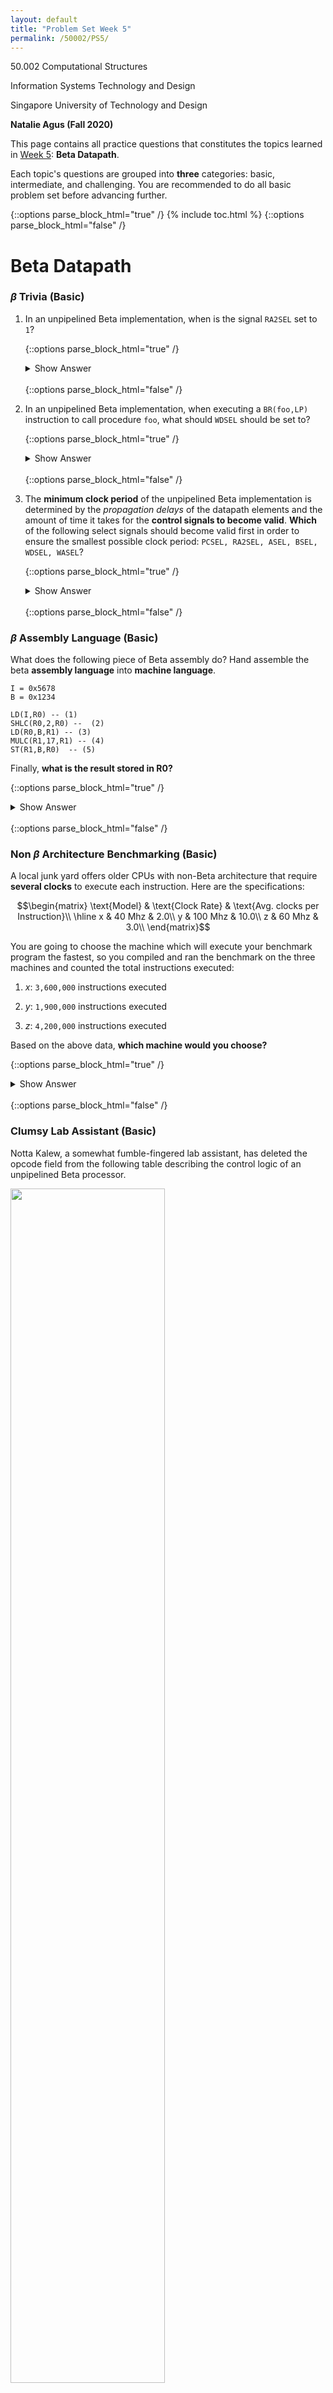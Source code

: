```yaml
---
layout: default
title: "Problem Set Week 5"
permalink: /50002/PS5/
---
```

50.002 Computational Structures 

Information Systems Technology and Design 

Singapore University of Technology and Design 

**Natalie Agus (Fall 2020)**

This page contains all practice questions that constitutes the topics learned in <ins>Week 5</ins>:  **Beta Datapath**.

Each topic's questions are grouped into **three** categories: basic, intermediate, and challenging. You are recommended to do all basic problem set before advancing further. 

{::options parse_block_html="true" /}
{% include toc.html %}
{::options parse_block_html="false" /}

# Beta Datapath

### $\beta$ Trivia (Basic)
1.  In an unpipelined Beta implementation, when is the signal `RA2SEL` set to `1`?

	{::options parse_block_html="true" /}
	<details>
	<summary markdown="span">Show Answer</summary>

	The `RA2SE`  signal is set to `1` when executing a `ST` instruction. When `RA2SEL` is `1` the 5-bit `Rc` field of the instruction is sent to the `RA2` port of the register file, causing `Reg[Rc]` to be sent to the **write data port of main memory.**
	</details>
	<br/>
	{::options parse_block_html="false" /}

2. In an unpipelined Beta implementation, when executing a `BR(foo,LP)` instruction to call procedure `foo`, what should `WDSEL` should be set to?

	{::options parse_block_html="true" /}
	<details>
	<summary markdown="span">Show Answer</summary>

	`BR(foo,LP)` is a *macro* for `BEQ(R31,foo,LP)`. All `BNE/BEQ` instructions save the address of the following instruction in the specified destination register (`LP` in the example instruction). So `WDSEL` should be set `0`, selecting the output of the `PC+4` logic as the data to be **written into the register file.**
	</details>
	<br/>
	{::options parse_block_html="false" /}

3. The **minimum clock period** of the unpipelined Beta implementation is determined by the *propagation* *delays* of the datapath elements and the amount of time it takes for the **control signals to become valid**. **Which** of the following select signals should become valid first in order to ensure the smallest possible clock period: `PCSEL, RA2SEL, ASEL, BSEL, WDSEL, WASEL`?
	
	{::options parse_block_html="true" /}
	<details>
	<summary markdown="span">Show Answer</summary>

	To ensure the **smallest** possible clock period `RA2SEL` should become valid first. The `RA2SEL` mux must produce a **stable register address** before the register file can do its thing. All other control signals affect logic that operates **after** the required register values have been accessed, so they don't have to be valid until *later* in the cycle.
	</details>
	<br/>
	{::options parse_block_html="false" /}


### $\beta$ Assembly Language (Basic)

  

What does the following piece of Beta assembly do? Hand assemble the beta **assembly language** into **machine language**. 
  
```
I = 0x5678
B = 0x1234

LD(I,R0) -- (1)
SHLC(R0,2,R0) --  (2)
LD(R0,B,R1) -- (3)
MULC(R1,17,R1) -- (4)
ST(R1,B,R0)  -- (5)
```
Finally, **what is the result stored in R0?**


{::options parse_block_html="true" /}
<details>
<summary markdown="span">Show Answer</summary>


The machine language is:

```
I = 0x5678
B = 0x1234

|| LD(R31,I,R0) -> 011000 00000 11111 0101 0110 0111 1000 
0x601F5678
|| SHLC(R0,2,R0) -> 111100 00000 00000 0000 0000 0000 0010 
0xF0000002
||LD(R0,B,R1) -> 011000 00001 00000 0001 0010 0011 0100
0x60201234
||MULC(R1,17,R1) -> 110010 00001 00001 0000 0000 0001 0001
0xC8210011
||ST(R1,B,R0) -> 011001 00001 00000 0001 0010 0011 0100
0x64201234
```

Explanation:
1.  *Line 1:* move the content of the memory unit at `EA=I` to register `R0`

1.  *Line 2 :* the content of `R0` is multiplied by 4 and stored back at register `R0`

1.  *Line 3 :* move the content of memory address `EA`:  `EA` = `B` + content of register `R0`; to register `R1`

1.  *Line 4 :* The content of register `R1` is multiplied by 17 and stored back at register `R1`

1.  *Line 5 :* Store / copy the content of register R1 to the memory unit with address `EA`: `EA`= `B` + content of register `R0`.

The result of `R0` is the content of memory address I: `Mem[I]` multiplied by 4.
</details>
<br/>
{::options parse_block_html="false" /}

### Non $\beta$ Architecture Benchmarking (Basic)


A local junk yard offers older CPUs with non-Beta architecture that require **several clocks** to execute each instruction. Here are the specifications:

$$\begin{matrix}
\text{Model} & \text{Clock Rate} &  \text{Avg. clocks per Instruction}\\
\hline
x & 40 Mhz & 2.0\\
y & 100 Mhz & 10.0\\
z & 60 Mhz & 3.0\\
\end{matrix}$$

You are going to choose the machine which will execute your benchmark program the fastest, so you compiled and ran the benchmark on the three machines and counted the total instructions executed:

1.  $x$: `3,600,000` instructions executed

1.  $y$: `1,900,000` instructions executed

1. $z$: `4,200,000` instructions executed
  

Based on the above data, **which machine would you choose?**


{::options parse_block_html="true" /}
<details>
<summary markdown="span">Show Answer</summary>


First we find out the time taken to execute those instructions:

1.  $x$: $\frac{3.6M}{40M / 2}$ = $0.18$ seconds

1.  $y$: $\frac{1.9M} {100M / 10}$ = $0.19$ seconds

1. $z$: $\frac{4.2M}{60M / 3}$ = $0.21$ seconds

From the result above, $x$ is the fastest machine. Hence we choose $x$.
</details>
<br/>
{::options parse_block_html="false" /}
  


### Clumsy Lab Assistant (Basic)
Notta Kalew, a somewhat fumble-fingered lab assistant, has deleted the opcode field from the following table describing the control logic of an unpipelined Beta processor.

<img src="https://www.dropbox.com/s/hr0j3m2pmgbhvot/Q1.png?raw=1" width="70%" height="70%">

  

1.  Help Notta out by identifying which Beta instruction is implemented by each row of the table.

	{::options parse_block_html="true" /}
	<details>
	<summary markdown="span">Show Answer</summary>

	From first row to the last: `SUBC, BEQ, LDR, CMPEQ, ST`.
	</details>
	<br/>
	{::options parse_block_html="false" /}

2. Notta notices that `WASEL` is always zero in this table. Explain briefly under what circumstances `WASEL` would be non-zero.

	{::options parse_block_html="true" /}
	<details>
	<summary markdown="span">Show Answer</summary>

	`WASEL` is 1 if an *interrupt*, an *illegal* opcode is trapped, or a *fault* occurs. When `WASEL` is `1`, it selects `XP` as the write address for the register file; `Reg[XP]` is where we store the current `PC+4` whenever there is an interrupt, a fault, or an illegal opcode.
	</details>
	<br/>
	{::options parse_block_html="false" /}

3. Notta has noticed the following C code fragment appears frequently in the benchmarks:
	
	```
	int *_p; /_* Pointer to integer array *_/_
	_int i,j; /_* integer variables *_/_

	_..._

	_j = p[i]; /_* access ith element of array */
	```

	The pointer variable `p` contains the *address* of a **dynamically allocated** array of integers. The value of `p[i]` is stored at the address `Mem[p +4i]` where `p` and `i` are locations containing the values of the corresponding C variables. On a conventional Beta this code fragment is translated to the following instruction sequence:

	```
	LD(...,R1)     /* R1 contains p, the array base address */
	LD(...,R2)     /* R2 contains I, the array index */    ...
	SHLC(R2,2,R0)  /* compute byte-addressed offset = 4*i */
	ADD(R1,R0,R0)  /* address of indexed element */
	LD(R0,0,R3)    /* fetch p[i] into R3 */
	```

	Notta proposes the addition of an `LDX` instruction that shortens the last three instructions to:

	```
	SHLC(R2,2,R0)  /* compute byte-addressed offset = 4*i */
	LDX(R0,R1,R3)  /* fetch p[i] into R3 */
	```
	
	Give a ***register-transfer language description*** for the `LDX` instruction. 

	{::options parse_block_html="true" /}
	<details>
	<summary markdown="span">Show Answer</summary>

	```
	LDX( Ra, Rb, Rc ):
		EA <- Reg[Ra] + Reg[Rb]
		Reg[Rc] <- Mem[EA]
		PC <- PC + 4
	```
	</details>
	<br/>
	{::options parse_block_html="false" /}

4. Using a table like the one above specify the control signals for the LDX opcode.

	{::options parse_block_html="true" /}
	<details>
	<summary markdown="span">Show Answer</summary>

	$$\begin{matrix}
	PCSEL & RA2SEL & ASEL & BSEL& WDSEL & ALUFN & WR & WERF & WASEL \\
	\hline
	0 & 0 & 0 & 0 & 2 & ADD & 0 & 1 & 0 \end{matrix}$$
	</details>
	<br/>
	{::options parse_block_html="false" /}

5. It occurs to Notta that adding an `STX` instruction would probably be useful too. Using this new instruction, `p[i] = j` might compile into the following instruction sequence:

	```
	SHLC(R2,2,R0)  /* compute byte-addressed offset = 4*i */
	STX(R3,R0,R1)  /* R3 contains j, R1 contains p */
	```

	Briefly describe what (hardware) **modifications** to the Beta datapath would be necessary to be able to execute `STX` in a **single cycle.**

	{::options parse_block_html="true" /}
	<details>
	<summary markdown="span">Show Answer</summary>

	The register transfer language description of  `STX` would be:
	```
	STX(Rc, Rb, Ra)
	EA <- Reg[Ra] + Reg[Rb]
	Mem[EA] <- Reg[Rc]
	PC <- PC + 4
	```

	It's evident that we need to perform **3 register reads,** but the Beta's register file has only **2 read ports.** Thus we need to add a **third read port** to the register file.

	Incidentally, adding a third read port would eliminate the need for the `RA2SEL` mux because we *no longer need to choose between `Rb` and `Rc`*, since each register field has its own read port.
	</details>
	<br/>
	{::options parse_block_html="false" /}


### New Beta Instruction (Basic)
1. Write the register transfer language below corresponds to the instruction with the following control signal:
   
	<img src="https://www.dropbox.com/s/ysf5rtc0d9mwsil/ctrlnew.png?raw=1" width="20%" height="20%">

	{::options parse_block_html="true" /}
	<details>
	<summary markdown="span">Show Answer</summary>

	```
	PC <-- PC + 4
	Reg[Rc] <-- (PC+4)+4*SXT(C) 
	```
	</details>
	<br/>
	{::options parse_block_html="false" /}

2. Explain why the following instruction cannot be added to our Beta instruction set without further hardware modifications on the datapath:
	```
	PUSH(Rc, 4, Ra):
		Mem[Reg[Ra]] <-- Reg[Rc]
		Reg[Ra] <-- Reg[Ra] + 4
	```

	{::options parse_block_html="true" /}
	<details>
	<summary markdown="span">Show Answer</summary>

	To implement this `PUSH`, somehow the `ALU` would have to produce *two* 32-bit values instead of the original one 32-bit output. The new two 32-bit values are: `Reg[Ra]` to be used as the memory address and `Reg[Ra]+4` to be written into the register file.
	</details>
	<br/>
	{::options parse_block_html="false" /}


### Another New Beta Instruction (Basic)
Given the following C-code:

```
if (a != 0){ 
	b = 3;
}  
(other code....)
```

where `a`, `b` are variables that have been initialised in the earlier part of the code (not shown). If we were to implement the following C-code using the Beta instruction set, we must do this in at least **two** cycles:

```
BEQ(Ra, label_continue, R31)  
ADDC(R31, 3, Rb)  
label_continue: (other code)
```

where `Ra`, `Rb` are assumed to be registers **containing** values `a` and `b`.

The `ALU` in this particular  Beta however, implements *five* new functions on top of the standard functions: `“B”, “NOTA”, “NOTB”, “TRUE”, “FALSE”`. 

Due to this, your classmate suggested that we can actually do this in **one** cycle by modifying the `Control Unit` to accept  this **new instruction** called `MCNZ` (move constant if not zero) instead:

```
MCNZ(Ra, literal, Rc) : 
	if(Reg[Ra] != 0)
		Reg[Rc] <-- literal 
	PC <-- PC + 4
```

What values should the Control Unit give for this instruction `MCNZ`?

{::options parse_block_html="true" /}
<details>
<summary markdown="span">Show Answer</summary>

$$\begin{matrix}
	PCSEL & RA2SEL & ASEL & BSEL& WDSEL & ALUFN & WR & WERF & WASEL \\
	\hline
	0 & - & - & 1 & 1 & "B" & 0 & Z?0:1 & 0 \end{matrix}$$
	
Note: `Z?0:1` -- means `0` if `Z==1`, and `1` otherwise.
</details>
<br/>
{::options parse_block_html="false" /}


### Faulty Detection in Beta (Intermediate)

You suspected that your Beta CPU is faulty, in particular, these two components:
* The `ASEL` **mux** might be faulty: 
	* if `ASEL = 0`, the output is always 0. 
	* There's no problem if `ASEL = 1`.  
	
* The part of the `CU` that gives out `RA2SEL` signal might be faulty: 
	* `RA2SEL` is always **stuck at `0`** (it cannot be `1` regardless of the instruction)

Your friend came up with several short test programs. You want to select one of these programs to run in the faulty Beta, but you don't want to waste your time loading and running multiple programs and would like to select one that can **detect both faults**. Which of the following program(s) can detect **both faults?**

*Meaning that :*
1.  The values in the `PC` / Registers in Regfile / Memory Unit will be *different* from a working Beta CPU if these programs were to be executed in this faulty Beta. 
   
2.  You can be 100% sure the discrepancy is caused by **both** `RA2SEL` signal or `ASEL` mux faulty.
    
3.  Programs that can only detect the `RA2SEL` signal faulty but not `ASEL` multiplexer faulty (or vice versa) is **not acceptable**. 

*You can assume that the initial content of all registers are `0`.* 

**Program 1**:
```
.=0x000  
LDR(constant, R0) 
LDR(constant + 4, R1) 
ADD(R0, R1, R2)  
ST(R2, constant + 8, R31) 
HALT()  

constant: LONG(8)
LONG(4)
```

**Program 2**:
```
.=0X000  
CMOVE(5, R1) 
LDR(constant, R2) 
ST(R2, answer, R31) 
MUL(R1, R2, R3) 
HALT()  

constant: LONG(0) 
.=0xFFFC  
answer: LONG(0)
```

**Program 3**:
```
.=0x000  
constant: LONG(8)
LONG(4)
LDR(constant, R0) 
ADD(R0, R0, R0) 
ST(R0, .+8, R31) 
HALT()
```

**Program 4**:
```
.=0x000  
CMOVE(5, R0)  
ST(R0, constant + 8, R31) 
LDR(constant, R1)  
ADD(R1, R1, R2)  
HALT()  

.=0xABCC  
constant: LONG(8)
LONG(4)
```

{::options parse_block_html="true" /}
<details>
<summary markdown="span">Show Answer</summary>

There's only one instruction: `ST` that requires `RA2SEL` to be `1`. Therefore our program must have this instruction to test against a working Beta CPU. We also must ensure that we utilize instructions that results in `ASEL=0` and that the output of the `ASEL` mux should be nonzero in a working Beta CPU. We also need to ensure that the programs need to *utilize* these instructions in a way that results in a different **state** when run on a working Beta CPU.   

**Program 1** and **Program 4** fulfills the criteria, and the other two don't. 

For **Program 1**:
* The content store at `R2` will be 4 instead of 12 if the `ASEL` mux is faulty. 
* We will end up storing 8 instead of 12 to `Mem[constant + 8]` if `RA2SEL` signal remains `0` due to the faulty `CU`. 

For **Program 4**:
* The content of `R21` is stored to `Mem[Constant+8]` instead of the content of `R0`. Therefore, `Mem[Constant+8]`  is `0` instead of `5`. 
* The content of `R2` is 5 instead of 10. 

**Program 2** and **Program 3** also utilizes `ST` and `OP` instructions: `MUL`/`ADD`, etc that involve the `ASEL` mux but if you run them with the faulty Beta and with a working Beta, the end state is either the same or different due to one of the faulties only, and therefore can't be used to detect both faulties. 
</details>
<br/>
{::options parse_block_html="false" /}

### Beta Instruction Replacements (Intermediate)

For each of the statements below, indicate whether they're True or False and provide your reasoning. 

* **Statement 1:**  In the Beta, every `ADDC` instruction can **always** be replaced by a `SUBC` instruction that puts precisely the **same** value in the destination register. For example, `ADDC(R0,1,R0)` is equal to `SUBC(R0,-1,R0)` (*think about all constants*).  

* **Statement 2:** In a Beta program, you can use `BEQ(R31, label, R31)` as a substitute for `JMP(Ra)` where `Ra` stores the address of `label`, no matter where `label` is. 

* **Statement 3:** We can never perform `LD` and `ST`  to any two independent addresses in a *single cycle* (even if the memory unit supports it) by just modifying the **control unit** of the Beta. In other words, we need to modify the datapath of the Beta in order to do this. 

{::options parse_block_html="true" /}
<details>
<summary markdown="span">Show Answer</summary>

**Statement 1** is **False**. We can have `ADDC(R0, -65536, R0)` but we cant have `SUBC(R0, 65536, R0)` as the most positive number that a signed 16-bit can represent is `65535`. 

**Statement 2** is **False**. `Ra` contains 32-bit of data, so we can set `PC` to be pointing to *any* address in the memory (4GB of address space) with `JMP(Ra)`. However, `BEQ` only covers `65536*4` *(above `PC+4`*) + `65535*4` (*below and inclusive of `PC+4`*) bytes of address space.

**Statement 3** is **True**. The output of the `ALU` supplies a **single** address for both load and store to the memory unit. 

</details>
<br/>
{::options parse_block_html="false" /}

### PCSEL Fault Detection (Intermediate)

This time round, consider a Beta machine with a faulty **control unit**, where its `PCSEL` signal is always `0`, meaning that the input to the `PC` register is always  
`PC+4` *regardless* of the instruction.

As always, we can  detect this particular fault by running a simple test program written in Beta assembly language. State which of the following programs can **detect** this particular fault, meaning that if it was to be run on a faulty Beta machine, we will get different results (contents) on the registers in the regfiles, PC, or Memory Unit, and provide your reasoning. 

Assume that all register values were `0` at the beginning of each program execution.

**Program 1**: (executed for two CLK cycles)
```
.= 0  
BEQ(R0, .+4, R31)  
ADDC(R0, 1, R0)  
```

**Program 2**: (executed for three CLK cycles)
```
.=0  
CMPEQ(R0, R0, R0)  
BNE(R0, .-4, R31)  
ADDC(R0, 1, R0)
```

**Program 3**: (executed for four CLK cycles)
```
.=0  
LD(R0, 0, R0)  
MULC(R0, 1, R0)  
BNE(R0, .+4, R31)  
CMPEQ(R0, R31, R2)
```

**Program 4**: (executed for two CLK cycles)
```
.=0
ST(R0, x, R31) 
x: LONG(12)
```

**Program 5**: (executed for two CLK cycles)
```
.=0  
JMP(R1)  
ADDC(R0, 1, R1)
```

**Program 6**: (executed for two CLK cycles)
```
.=0  
LDR(R31, .+8, R0)  
ADDC(R0, 1, R1)  
x : LONG(3)
```


{::options parse_block_html="true" /}
<details>
<summary markdown="span">Show Answer</summary>

Program 2, 4, and 5 can successfully **detect** this faulty. All of them forces the control unit to produce non-zero `PCSEL`. For example, **Program 4** results in `illop` when the Beta attempts to execute `LONG(12)` because it isn't an instruction. Therefore `PCSEL=3` if the control unit works properly and that the content of `PC` will be `ILLOP` (wherever the address of illegal operation handler is) instead of address `0xC`. 
</details>
<br/>
{::options parse_block_html="false" /}


### Quality Control (Intermediate)
One Beta manufacturer is having quality-control problems with their design. In particular, they've had reliability issues with various device connections that are circled in the diagram below.

<img src="https://www.dropbox.com/s/i71imaa2toxsnk7/betafault.png?raw=1" width="70%" height="70%">

Your job is to **write some test programs** to help determine if a machine is fault-free. ==Assume that when a device connection is "faulty," the indicated **bus or signal** is always **producing** "0" instead of the *expected value*.==

**For each** of the circled connections, **write an instruction sequence** that when executed for a **specified number of cycles** will leave the following result in `R0`: 
*  `1` in `R0` if the connection was working.
* Other values in `R0` if the connection was faulty. 

*You can assume that all registers are reliably set to 0 before each sequence is executed.*

Give your instruction sequence for each of the six indicated faults and briefly **explain** how each sequence detects the fault and produces something besides `1` in `R0` when the fault is present:
* **Fault A:** Input 1 of `PCSEL` mux has a value of `0` instead of `PC+4+4*SEXT(C)`
* **Fault B:** `RA2SEL` multiplexer control signal is `0` instead of as per intended current instruction `OPCODE`.
* **Fault C:** `Z` input to control logic is always `0` instead of the correct value depending on `RD1`.
* **Fault D:**   `BSEL` multiplexer control signal `0`  instead of as per intended current instruction `OPCODE`.
* **Fault E:** `WR` memory control signal is `0`  instead of as per intended current instruction `OPCODE`.
* **Fault F:** Input 0 of `WDSEL` mux has a value of `0` instead of `PC+4`
{::options parse_block_html="true" /}
<details>
<summary markdown="span">Show Answer</summary>

*Note: there's many alternate answers. They aren't unique.* 

**Fault A:**  Input 1 of `PCSEL` mux has a value of `0` instead of `PC+4+4*SEXT(C)`
```
. = 0
BEQ(R0,.+4,R31) | 0x0
ADDC(R0,1,R0) | 0x4
```

Execute for 2 cycles (i.e., execute two instructions):
* If fault A is not present, `R0` contains `1` after the second cycle, since the second instruction is fetched from location `0x4`. 
* If fault A is present, the second instruction is fetched from location `0` (instead of `4`, since the input `1` to the `PCSEL` mux is `0`), so the value of `R0` stays `0`.

Note that the label `.+4` means “memory location of current instruction + 4”, which is `0+4` here.

**Fault B:**`RA2SEL` multiplexer control signal is `0` instead of as per intended current instruction `OPCODE`.
```
. = 0
ADDC(R1,1,R1)
ST(R1,0,R0)
LD(R0,0,R0)
```

Execute for 3 cycles:
* If fault B is not present, the `ST` instruction writes the value `1` into location `0`, which is then `LD`-ed (loaded) into `R0`. 
* If fault B is present, the `ST` instruction writes the contents of `R0` instead (ie, the value `0`), so now the `LD` instruction puts `0` into `R0`. 

**Fault C:**
```
. = 0
BEQ(R0,.+8,R31)
ADDC(R0,0,R0)
ADDC(R0,1,R0)
```
Execute for 2 cycles:
* If fault C is not present, `R0` is incremented to `1` since the branch to memory location `8` is taken. 
* If fault C is present, the `BEQ` instruction never branches, executing the instruction at location `4`, which leaves the contents of `R0` unchanged (i.e., it's still `0`).

**Fault D:**
```
. = 0
ADDC(R0,1,R0)
```
Execute for 1 cycle:
* If fault D is not present, `R0` is increment to `1`. 
* If fault D is present, the high-order 5-bits of the literal field (i.e., where `Rb` is encoded) is used as a register address, and the contents of that register is added to `R0`. Since the literal is `1`, the second register is `R0` (containing `0`), so the value written into `R0` is `0`.

**Fault E:**
```
. = 0
ADDC(R1,1,R1)
ST(R1,X,R31)
LD(R31,X,R0)
. = 0x100
X: LONG(0)
```

Execute for 3 cycles:
* If fault E is not present, the `ST` instruction writes the value `1` into `X`, which is then `LD`-ed (loaded) into `R0`. 
* If fault E is present, the `ST` instruction has no effect, so now the `LD` instruction loads the original value of location `X` into `R0`.

**Fault F:**
```
. = 0
BEQ(R0,.+4,R1)
SUBC(R1,3,R0)
```
Execute for 2 cycles:
* If fault F is not present, the `BEQ` instruction loads `4` into `R1` and the `SUBC` loads `1` into `R0`.
* If fault F is present, the `BEQ` instruction loads `4` (which is the current `PC + 4`) into `R1` and the `SUBC` loads 8 (which is the current `PC+4`) into `R0`.

*Shorter alternative:*
```
. = 0
ADDC(R0,1,R0)
```

Execute for 1 cycle:
* If fault F is not present, the `ADDC` instruction will write `1` into `R0`,
* Otherwise, `4` (which is the current `PC+4`) will be written into `R0`.
</details>
<br/>
{::options parse_block_html="false" /}











<!--stackedit_data:
eyJoaXN0b3J5IjpbMTYxNTgzMDE3NCw3NjcxOTkxODcsOTQ5Nz
YzNjEwLDU5MDA5MDY4LDEyMzM1MzQyMzYsLTQ1MDc5NjkxMCwx
MjYzMzYzMjU0LC00NjQ3MzM3NjMsMTI0MjU0MDkwOSw3MjgyOD
QyNTgsMjA2Nzg5MzcyNSwtMTEyMDQzOTc4NV19
-->